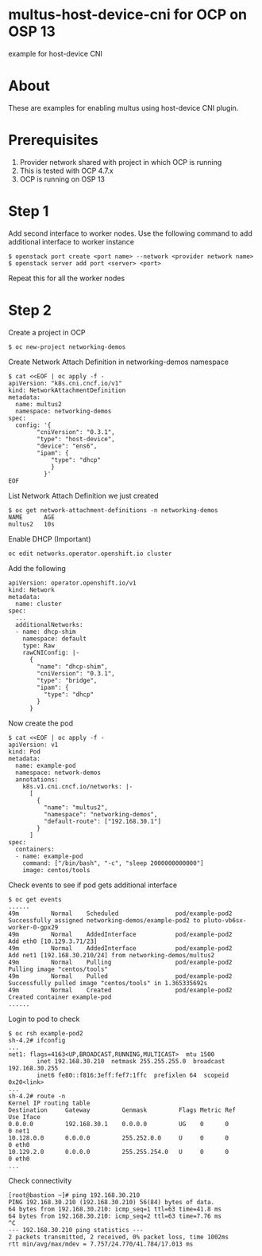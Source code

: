 # multus-host-device-cni for OCP on OSP 13
example for host-device CNI

# About
These are examples for enabling multus using host-device CNI plugin.

# Prerequisites
1. Provider network shared with project in which OCP is running
2. This is tested with OCP 4.7.x
3. OCP is running on OSP 13

# Step 1
Add second interface to worker nodes. Use the following command to add additional interface to worker instance
```
$ openstack port create <port name> --network <provider network name>
$ openstack server add port <server> <port>
```
Repeat this for all the worker nodes

# Step 2
Create a project in OCP
```
$ oc new-project networking-demos
```
Create Network Attach Definition in networking-demos namespace
```
$ cat <<EOF | oc apply -f -
apiVersion: "k8s.cni.cncf.io/v1"
kind: NetworkAttachmentDefinition
metadata:
  name: multus2
  namespace: networking-demos
spec:
  config: '{
        "cniVersion": "0.3.1",
        "type": "host-device",
        "device": "ens6",
        "ipam": {
            "type": "dhcp"
            }
          }'
EOF
```
List Network Attach Definition we just created
```
$ oc get network-attachment-definitions -n networking-demos
NAME      AGE
multus2   10s
```
Enable DHCP (Important)
```
oc edit networks.operator.openshift.io cluster
```
Add the following 
```
apiVersion: operator.openshift.io/v1
kind: Network
metadata:
  name: cluster
spec:
  ...
  additionalNetworks:
  - name: dhcp-shim
    namespace: default
    type: Raw
    rawCNIConfig: |-
      {
        "name": "dhcp-shim",
        "cniVersion": "0.3.1",
        "type": "bridge",
        "ipam": {
          "type": "dhcp"
        }
      }
```      
Now create the pod
```
$ cat <<EOF | oc apply -f -
apiVersion: v1
kind: Pod
metadata:
  name: example-pod
  namespace: network-demos
  annotations:
    k8s.v1.cni.cncf.io/networks: |-
      [
        {
          "name": "multus2",
          "namespace": "networking-demos",
          "default-route": ["192.168.30.1"]
        }
      ]
spec:
  containers:
  - name: example-pod
    command: ["/bin/bash", "-c", "sleep 2000000000000"]
    image: centos/tools
```
Check events to see if pod gets additional interface
```
$ oc get events
......
49m         Normal    Scheduled                pod/example-pod2                       Successfully assigned networking-demos/example-pod2 to pluto-vb6sx-worker-0-gpx29
49m         Normal    AddedInterface           pod/example-pod2                       Add eth0 [10.129.3.71/23]
49m         Normal    AddedInterface           pod/example-pod2                       Add net1 [192.168.30.210/24] from networking-demos/multus2
49m         Normal    Pulling                  pod/example-pod2                       Pulling image "centos/tools"
49m         Normal    Pulled                   pod/example-pod2                       Successfully pulled image "centos/tools" in 1.365335692s
49m         Normal    Created                  pod/example-pod2                       Created container example-pod
......
```
Login to pod to check
```
$ oc rsh example-pod2
sh-4.2# ifconfig
...
net1: flags=4163<UP,BROADCAST,RUNNING,MULTICAST>  mtu 1500
        inet 192.168.30.210  netmask 255.255.255.0  broadcast 192.168.30.255
        inet6 fe80::f816:3eff:fef7:1ffc  prefixlen 64  scopeid 0x20<link>
...
sh-4.2# route -n
Kernel IP routing table
Destination     Gateway         Genmask         Flags Metric Ref    Use Iface
0.0.0.0         192.168.30.1    0.0.0.0         UG    0      0        0 net1
10.128.0.0      0.0.0.0         255.252.0.0     U     0      0        0 eth0
10.129.2.0      0.0.0.0         255.255.254.0   U     0      0        0 eth0
...
```
Check connectivity
```
[root@bastion ~]# ping 192.168.30.210
PING 192.168.30.210 (192.168.30.210) 56(84) bytes of data.
64 bytes from 192.168.30.210: icmp_seq=1 ttl=63 time=41.8 ms
64 bytes from 192.168.30.210: icmp_seq=2 ttl=63 time=7.76 ms
^C
--- 192.168.30.210 ping statistics ---
2 packets transmitted, 2 received, 0% packet loss, time 1002ms
rtt min/avg/max/mdev = 7.757/24.770/41.784/17.013 ms
```


